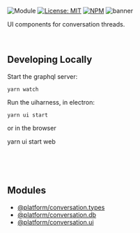 ![Module](https://img.shields.io/badge/%40platform-conversation.ui-%23EA4E7E.svg)
[![License: MIT](https://img.shields.io/badge/license-MIT-blue.svg)](https://opensource.org/licenses/MIT)
[![NPM](https://img.shields.io/npm/v/@platform/conversation.ui.svg?colorB=blue&style=flat)](https://www.npmjs.com/package/@platform/conversation.ui)
![banner](https://user-images.githubusercontent.com/185555/57006688-c9bab100-6c36-11e9-858f-a7c67f5eaa3e.png)

UI components for conversation threads.

<p>&nbsp;<p>

## Developing Locally
Start the graphql server:

    yarn watch    

Run the uiharness, in electron:

    yarn ui start

or in the browser

   yarn ui start web



<p>&nbsp;<p>
<p>&nbsp;<p>


## Modules
- [@platform/conversation.types](../conversation.types)
- [@platform/conversation.db](../conversation.db)
- [@platform/conversation.ui](../conversation.ui)


